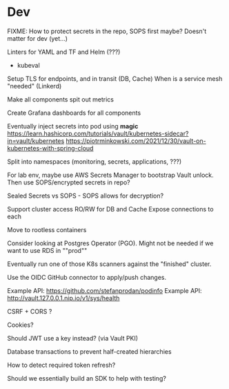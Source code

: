# Dev
FIXME: How to protect secrets in the repo, SOPS first maybe? Doesn't matter for dev (yet...)

Linters for YAML and TF and Helm (???)
- kubeval

Setup TLS for endpoints, and in transit (DB, Cache)
When is a service mesh "needed" (Linkerd)

Make all components spit out metrics

Create Grafana dashboards for all components

Eventually inject secrets into pod using **magic**
https://learn.hashicorp.com/tutorials/vault/kubernetes-sidecar?in=vault/kubernetes
https://piotrminkowski.com/2021/12/30/vault-on-kubernetes-with-spring-cloud

Split into namespaces (monitoring, secrets, applications, ???)

For lab env, maybe use AWS Secrets Manager to bootstrap Vault unlock.
Then use SOPS/encrypted secrets in repo?

Sealed Secrets vs SOPS -
SOPS allows for decryption?

Support cluster access RO/RW for DB and Cache
Expose connections to each

Move to rootless containers

Consider looking at Postgres Operator (PGO).
Might not be needed if we want to use RDS in ""prod""

Eventually run one of those K8s scanners against the "finished" cluster.

Use the OIDC GitHub connector to apply/push changes.

Example API: https://github.com/stefanprodan/podinfo
Example API: http://vault.127.0.0.1.nip.io/v1/sys/health

CSRF + CORS ?

Cookies?

Should JWT use a key instead? (via Vault PKI)

Database transactions to prevent half-created hierarchies

How to detect required token refresh?

Should we essentially build an SDK to help with testing?
